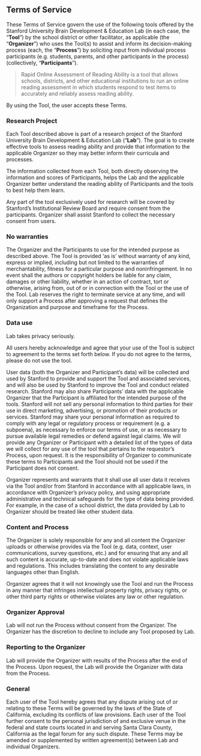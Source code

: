 ## Terms of Service

These Terms of Service govern the use of the following tools offered by the Stanford University Brain Development & Education Lab (in each case, the “**Tool**”) by the school district or other facilitator, as applicable (the “**Organizer**”) who uses the Tool(s) to assist and inform its decision-making process (each, the “**Process**”) by soliciting input from individual process participants (e.g. students, parents, and other participants in the process) (collectively, “**Participants**”).

> Rapid Online Assessment of Reading Ability is a tool that allows schools, districts, and other educational institutions to run an online reading assessment in which students respond to test items to accurately and reliably assess reading ability.

By using the Tool, the user accepts these Terms.

### Research Project 

Each Tool described above is part of a research project of the Stanford University Brain Development & Education Lab (“**Lab**”). The goal is to create effective tools to assess reading ability and provide that information to the applicable Organizer so they may better inform their curricula and processes.

The information collected from each Tool, both directly observing the information and scores of Participants, helps the Lab and the applicable Organizer  better understand the reading ability of Participants and the tools to best help them learn. 

Any part of the tool exclusively used for research will be covered by Stanford’s Institutional Review Board and require consent from the participants. Organizer shall assist Stanford to collect the necessary consent from users.

### No warranties

The Organizer and the Participants to use for the intended purpose as described above. The Tool is provided ‘as is’ without warranty of any kind, express or implied, including but not limited to the warranties of merchantability, fitness for a particular purpose and noninfringement. In no event shall the authors or copyright holders be liable for any claim, damages or other liability, whether in an action of contract, tort or otherwise, arising from, out of or in connection with the Tool or the use of the Tool. Lab reserves the right to terminate service at any time, and will only support a Process after approving a request that defines the Organization and purpose and timeframe for the Process.

### Data use

Lab takes privacy seriously.   

All users hereby acknowledge and agree that your use of the Tool is subject to agreement to the terms set forth below.  If you do not agree to the terms, please do not use the tool.  

User data (both the Organizer and Participant’s data) will be collected and used by Stanford to provide and support the Tool and associated services, and will also be used by Stanford to improve the Tool and conduct related research.  Stanford may also share Participants’ data with the applicable Organizer that the Participant is affiliated for the intended purpose of the tools. Stanford will not sell any personal information to third parties for their use in direct marketing, advertising, or promotion of their products or services. Stanford may share your personal information as required to comply with any legal or regulatory process or requirement (e.g. a subpoena), as necessary to enforce our terms of use, or as necessary to pursue available legal remedies or defend against legal claims.  We will provide any Organizer or Participant with a detailed list of the types of data we will collect for any use of the tool that pertains to the requestor’s Process, upon request. It is the responsibility of Organizer to communicate these terms to Participants and the Tool should not be used if the Participant does not consent.
          
Organizer represents and warrants that it shall use all user data it receives via the Tool and/or from Stanford in accordance with all applicable laws, in accordance with Organizer’s privacy policy, and using appropriate administrative and technical safeguards for the type of data being provided. For example, in the case of a school district, the data provided by Lab to Organizer should be treated like other student data.

### Content and Process

The Organizer is solely responsible for any and all content the Organizer uploads or otherwise provides via the Tool (e.g. data, context, user communications, survey questions, etc.) and for ensuring that any and all such content is accurate, up-to-date and does not violate applicable laws and regulations.  This includes translating the content to any desirable languages other than English. 

Organizer agrees that it will not knowingly use the Tool and run the Process in any manner that infringes intellectual property rights, privacy rights, or other third party rights or otherwise violates any law or other regulation.

### Organizer Approval

Lab will not run the Process without consent from the Organizer. The Organizer has the discretion to decline to include any Tool proposed by Lab.

### Reporting to the Organizer

Lab will provide the Organizer with results of the Process after the end of the Process. Upon request, the Lab will provide the Organizer with data from the Process. 

### General

Each user of the Tool hereby agrees that any dispute arising out of or relating to these Terms will be governed by the laws of the State of California, excluding its conflicts of law provisions. Each user of the Tool further consent to the personal jurisdiction of and exclusive venue in the federal and state courts located in and serving Santa Clara County, California as the legal forum for any such dispute. These Terms may be amended or supplemented by written agreement(s) between Lab and individual Organizers.

